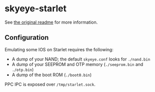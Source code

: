 # skyeye-starlet

See [the original readme](SKYEYE_README) for more information.

## Configuration
Emulating some IOS on Starlet requires the following:

- A dump of your NAND; the default `skyeye.conf` looks for `./nand.bin`
- A dump of your SEEPROM and OTP memory (`./seeprom.bin` and `./otp.bin`)
- A dump of the boot ROM (`./boot0.bin`)

PPC IPC is exposed over `/tmp/starlet.sock`.
